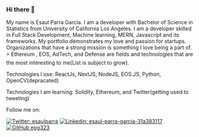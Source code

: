 ### Hi there 👋

My name is Esaul Parra Garcia. I am a developer with Bachelor of Science in Statistics from University of California Los Angeles. I am a developer skilled in Full Stack Development, Machine learning, MERN, Javascript and its frameworks. My portfolio demonstrates my love and passion for startups. Organizations that have a strong mission is something I love being a part of. ⚡ Ethereum , EOS, AdTech, and Defense are fields and technologies that are the most interesting to me(List is subject to grow).

Technologies I use: ReactJs, NextJS, NodeJS, EOS.JS, Python, OpenCV(depracated) 

Technologies I am learning: Solidity, Ethereum, and Twitter(getting used to tweeting)

Follow me on: 

[![Twitter: esaulparra](https://img.shields.io/twitter/follow/esaulparra?style=social)](https://twitter.com/esaulparra)
[![Linkedin: esaul-parra-garcia-31a383117](https://img.shields.io/badge/-esaul-blue?style=flat-square&logo=Linkedin&logoColor=white&link=https://www.linkedin.com/in/esaul-parra-garcia-31a383117/)](https://www.linkedin.com/in/esaul-parra-garcia-31a383117/)
[![GitHub epg323](https://img.shields.io/github/followers/epg323?label=follow&style=social)](https://github.com/epg323)


<!--
**epg323/epg323** is a ✨ _special_ ✨ repository because its `README.md` (this file) appears on your GitHub profile.

Here are some ideas to get you started:

- 🔭 I’m currently working on ...
- 🌱 I’m currently learning ...
- 👯 I’m looking to collaborate on ...
- 🤔 I’m looking for help with ...
- 💬 Ask me about ...
- 📫 How to reach me: ...
- 😄 Pronouns: ...
- ⚡ Fun fact: ...
-->
